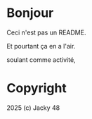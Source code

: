 # Bonjour

Ceci n'est pas un README.

Et pourtant ça en a l'air.

soulant comme activité,

# Copyright

2025 (c) Jacky 48
